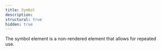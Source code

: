 ```yaml
---
title: Symbol
description:
structural: true
hidden: true
---
```


The symbol element is a non-rendered element that allows for repeated use.
